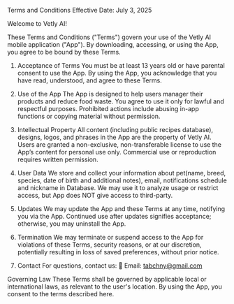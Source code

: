 Terms and Conditions
Effective Date: July 3, 2025

Welcome to Vetly AI!

These Terms and Conditions ("Terms") govern your use of the Vetly AI mobile application ("App"). By downloading, accessing, or using the App, you agree to be bound by these Terms.

1. Acceptance of Terms
You must be at least 13 years old or have parental consent to use the App. By using the App, you acknowledge that you have read, understood, and agree to these Terms.

2. Use of the App
The App is designed to help users manager their products and reduce food waste. You agree to use it only for lawful and respectful purposes. Prohibited actions include abusing in-app functions or copying material without permission.

3. Intellectual Property
All content (including public recipes database), designs, logos, and phrases in the App are the property of Vetly AI. Users are granted a non-exclusive, non-transferable license to use the App’s content for personal use only. Commercial use or reproduction requires written permission.

4. User Data
We store and collect your information about pet(name, breed, species, date of birth and additional notes), email, notifications schedule and nickname in Database. We may use it to analyze usage or restrict access, but App does NOT give access to third-party.

5. Updates
We may update the App and these Terms at any time, notifying you via the App. Continued use after updates signifies acceptance; otherwise, you may uninstall the App.

6. Termination
We may terminate or suspend access to the App for violations of these Terms, security reasons, or at our discretion, potentially resulting in loss of saved preferences, without prior notice.

7. Contact
For questions, contact us:
📧 Email: tabchny@gmail.com

Governing Law
These Terms shall be governed by applicable local or international laws, as relevant to the user's location. By using the App, you consent to the terms described here.
